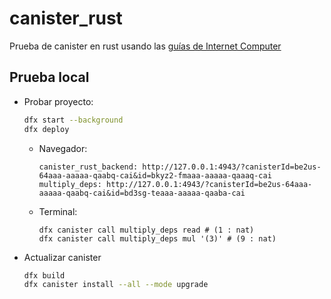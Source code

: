# canister_rust

Prueba de canister en rust usando las [guías de Internet Computer](https://internetcomputer.org/docs/current/developer-docs/backend/rust/)

## Prueba local

-   Probar proyecto:

    ```bash
    dfx start --background
    dfx deploy
    ```

    -   Navegador:
        ```SHELL
        canister_rust_backend: http://127.0.0.1:4943/?canisterId=be2us-64aaa-aaaaa-qaabq-cai&id=bkyz2-fmaaa-aaaaa-qaaaq-cai
        multiply_deps: http://127.0.0.1:4943/?canisterId=be2us-64aaa-aaaaa-qaabq-cai&id=bd3sg-teaaa-aaaaa-qaaba-cai
        ```
    -   Terminal:
        ```SHELL
        dfx canister call multiply_deps read # (1 : nat)
        dfx canister call multiply_deps mul '(3)' # (9 : nat)
        ```

-   Actualizar canister

    ```bash
    dfx build
    dfx canister install --all --mode upgrade
    ```
